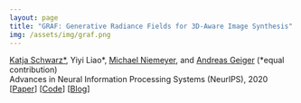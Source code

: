 ```yaml
---
layout: page
title: "GRAF: Generative Radiance Fields for 3D-Aware Image Synthesis"
img: /assets/img/graf.png
---
```

[Katja Schwarz\*](https://avg.is.tuebingen.mpg.de/person/kaschwarz), Yiyi Liao\*, [Michael Niemeyer](https://avg.is.tuebingen.mpg.de/person/mniemeyer), and [Andreas Geiger](https://avg.is.tuebingen.mpg.de/person/ageiger) (\*equal contribution)
<br/>
Advances in Neural Information Processing Systems (NeurIPS), 2020
<br/>
[[Paper](http://www.cvlibs.net/publications/Schwarz2020NEURIPS.pdf)]
[[Code](https://github.com/autonomousvision/graf)]
[[Blog](https://autonomousvision.github.io/graf)]
